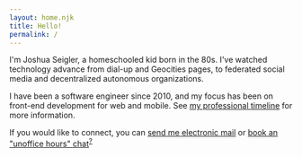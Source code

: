 ```yaml
---
layout: home.njk
title: Hello!
permalink: /
---
```


I'm Joshua Seigler, a homeschooled kid born in the 80s. I've watched technology advance from dial-up and Geocities pages, to federated social media and decentralized autonomous organizations.

<!-- At the moment I work for a risk analysis startup called QI Path. -->
I have been a software engineer since 2010, and my focus has been on front-end development for web and mobile. See [my professional timeline](/timeline) for more information.

If you would like to connect, you can [send me electronic mail](mailto:joshua@seigler.net?subject=found+your+website) or [book an "unoffice hours" chat](/unoffice-hours)<sup>[?](https://interconnected.org/home/2020/09/24/unoffice_hours)</sup>
